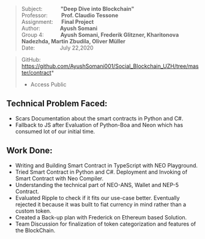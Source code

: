 
> Subject: &nbsp;  &emsp; &emsp; **"Deep Dive into Blockchain"** <br>
> Professor:&emsp; &emsp; **Prof. Claudio Tessone** <br>
> Assignment: &emsp; **Final Project** <br>
> Author: &nbsp; &nbsp; &emsp; &emsp;**Ayush Somani** <br>
> Group 4: &ensp; &ensp; &emsp; **Ayush Somani, Frederik Glitzner, Kharitonova Nadezhda, Martin Zbudila, Oliver Müller** <br>
> Date: &ensp; &ensp; &emsp; &emsp; &nbsp;July 22,2020  <br>

> GitHub: https://github.com/AyushSomani001/Social_Blockchain_UZH/tree/master/contract*   <br>
> - Access Public  


## **Technical Problem Faced:** <br>
- Scars Documentation about the smart contracts in Python and C#.
- Fallback to JS after Evaluation of Python-Boa and Neon which has consumed lot of our initial time.

## **Work Done:** <br>
- Writing and Building Smart Contract in TypeScript with NEO Playground.
- Tried Smart Contract in Python and C#. Deployment and Invoking of Smart Contract with Neo Compiler.
- Understanding the technical part of NEO-ANS, Wallet and NEP-5 Contract.
- Evaluated Ripple to check if it fits our use-case better. Eventually rejected it because it was built to fiat currency in mind rather than a custom token.
- Created a Back-up plan with Frederick on Ethereum based Solution.
- Team Discussion for finalization of token categorization and features of the BlockChain.
